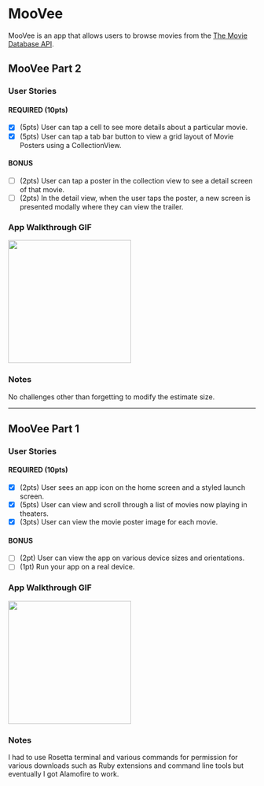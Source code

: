 # MooVee

MooVee is an app that allows users to browse movies from the [The Movie Database API](http://docs.themoviedb.apiary.io/#).

## MooVee Part 2

### User Stories

#### REQUIRED (10pts)
- [x] (5pts) User can tap a cell to see more details about a particular movie.
- [x] (5pts) User can tap a tab bar button to view a grid layout of Movie Posters using a CollectionView.

#### BONUS
- [ ] (2pts) User can tap a poster in the collection view to see a detail screen of that movie.
- [ ] (2pts) In the detail view, when the user taps the poster, a new screen is presented modally where they can view the trailer.

### App Walkthrough GIF

<img src="https://submissions.us-east-1.linodeobjects.com/ios_university/WbwE9GyU.gif?raw=true" width="250px">

### Notes
No challenges other than forgetting to modify the estimate size.

---

## MooVee Part 1

### User Stories

#### REQUIRED (10pts)
- [x] (2pts) User sees an app icon on the home screen and a styled launch screen.
- [x] (5pts) User can view and scroll through a list of movies now playing in theaters.
- [x] (3pts) User can view the movie poster image for each movie.

#### BONUS
- [ ] (2pt) User can view the app on various device sizes and orientations.
- [ ] (1pt) Run your app on a real device.

### App Walkthrough GIF

<img src="https://submissions.us-east-1.linodeobjects.com/ios_university/xHeaLGiJ.gif" width=250><br>

### Notes
I had to use Rosetta terminal and various commands for permission for various downloads such as Ruby extensions and command line tools but eventually I got Alamofire to work.
